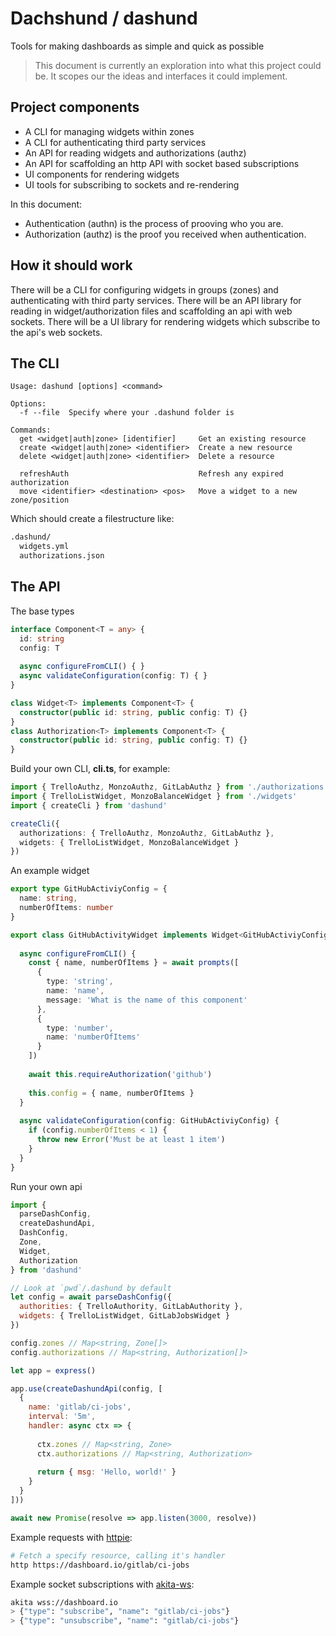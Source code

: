 # Dachshund / dashund

Tools for making dashboards as simple and quick as possible

> This document is currently an exploration into what this project could be.
> It scopes our the ideas and interfaces it could implement.

## Project components

- A CLI for managing widgets within zones
- A CLI for authenticating third party services
- An API for reading widgets and authorizations (authz)
- An API for scaffolding an http API with socket based subscriptions
- UI components for rendering widgets
- UI tools for subscribing to sockets and re-rendering

In this document:

* Authentication (authn) is the process of prooving who you are.
* Authorization (authz) is the proof you received when authentication.

## How it should work

There will be a CLI for configuring widgets in groups (zones) and authenticating with third party services.
There will be an API library for reading in widget/authorization files and scaffolding an api with web sockets.
There will be a UI library for rendering widgets which subscribe to the api's web sockets.

## The CLI

```
Usage: dashund [options] <command>

Options:
  -f --file  Specify where your .dashund folder is

Commands:
  get <widget|auth|zone> [identifier]     Get an existing resource
  create <widget|auth|zone> <identifier>  Create a new resource
  delete <widget|auth|zone> <identifier>  Delete a resource
  
  refreshAuth                             Refresh any expired authorization
  move <identifier> <destination> <pos>   Move a widget to a new zone/position
```

Which should create a filestructure like:

```bash
.dashund/
  widgets.yml
  authorizations.json
```

## The API

The base types

```ts
interface Component<T = any> {
  id: string
  config: T
  
  async configureFromCLI() { }
  async validateConfiguration(config: T) { }
}

class Widget<T> implements Component<T> {
  constructor(public id: string, public config: T) {}
}
class Authorization<T> implements Component<T> {
  constructor(public id: string, public config: T) {}
}
```

Build your own CLI, **cli.ts**, for example:

```ts
import { TrelloAuthz, MonzoAuthz, GitLabAuthz } from './authorizations'
import { TrelloListWidget, MonzoBalanceWidget } from './widgets'
import { createCli } from 'dashund'

createCli({
  authorizations: { TrelloAuthz, MonzoAuthz, GitLabAuthz },
  widgets: { TrelloListWidget, MonzoBalanceWidget }
})
```

An example widget

```ts
export type GitHubActiviyConfig = {
  name: string,
  numberOfItems: number
}

export class GitHubActivityWidget implements Widget<GitHubActiviyConfig> {
  
  async configureFromCLI() {
    const { name, numberOfItems } = await prompts([
      {
        type: 'string',
        name: 'name',
        message: 'What is the name of this component'
      },
      {
        type: 'number',
        name: 'numberOfItems'
      }
    ])
    
    await this.requireAuthorization('github')
    
    this.config = { name, numberOfItems }
  }
  
  async validateConfiguration(config: GitHubActiviyConfig) {
    if (config.numberOfItems < 1) {
      throw new Error('Must be at least 1 item')
    }
  }
}
```

Run your own api

```js
import {
  parseDashConfig,
  createDashundApi,
  DashConfig,
  Zone,
  Widget,
  Authorization
} from 'dashund'

// Look at `pwd`/.dashund by default
let config = await parseDashConfig({
  authorities: { TrelloAuthority, GitLabAuthority },
  widgets: { TrelloListWidget, GitLabJobsWidget }
})

config.zones // Map<string, Zone[]>
config.authorizations // Map<string, Authorization[]>

let app = express()

app.use(createDashundApi(config, [
  {
    name: 'gitlab/ci-jobs',
    interval: '5m',
    handler: async ctx => {
      
      ctx.zones // Map<string, Zone>
      ctx.authorizations // Map<string, Authorization>
      
      return { msg: 'Hello, world!' }
    }
  }
]))

await new Promise(resolve => app.listen(3000, resolve))
```

Example requests with [httpie](https://httpie.org/):

```bash
# Fetch a specify resource, calling it's handler
http https://dashboard.io/gitlab/ci-jobs
```

Example socket subscriptions with [akita-ws](https://github.com/robb-j/akita):

```bash
akita wss://dashboard.io
> {"type": "subscribe", "name": "gitlab/ci-jobs"}
> {"type": "unsubscribe", "name": "gitlab/ci-jobs"}
```
